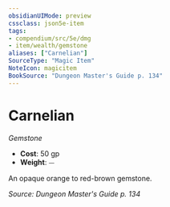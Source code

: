 ```yaml
---
obsidianUIMode: preview
cssclass: json5e-item
tags:
- compendium/src/5e/dmg
- item/wealth/gemstone
aliases: ["Carnelian"]
SourceType: "Magic Item"
NoteIcon: magicitem
BookSource: "Dungeon Master's Guide p. 134"
---
```

# Carnelian
*Gemstone*  

- **Cost**: 50 gp
- **Weight**: ⏤

An opaque orange to red-brown gemstone.

*Source: Dungeon Master's Guide p. 134*